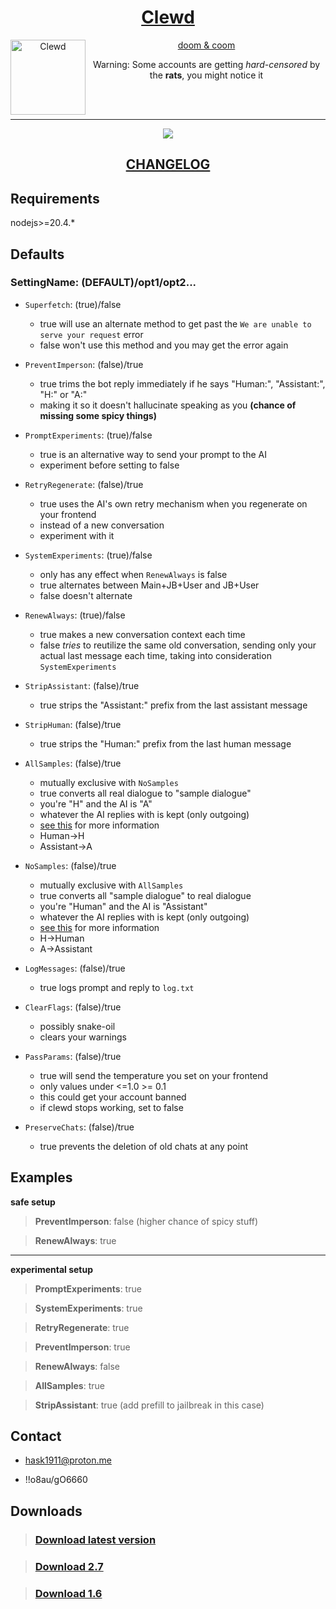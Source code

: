 <div align="center">
<a href="https://gitgud.io/ahsk/clewd/">
<h1>Clewd</h1>
  <img
    height="120"
    width="120"
    alt="Clewd"
    title="Clewd"
    src="https://gitgud.io/ahsk/clewd/-/raw/master/media/logo.png"
    align="left"
  />

doom & coom
</a>
<br>

Warning: Some accounts are getting _hard-censored_ by the **rats**, you might notice it

<br>
<br>
<hr>
<a href="https://gitgud.io/ahsk/clewd/-/archive/master/clewd-master.zip">
   <img src="https://gitgud.io/ahsk/clewd/-/raw/master/media/program.png">
</a>
<h2><a href="https://gitgud.io/ahsk/clewd/-/blob/master/CHANGELOG.md">CHANGELOG</a></h2>
</div>

## Requirements

nodejs>=20.4.*

## Defaults

### SettingName: (DEFAULT)/opt1/opt2...

 - `Superfetch`: (true)/false
    * true will use an alternate method to get past the `We are unable to serve your request` error
    * false won't use this method and you may get the error again

 - `PreventImperson`: (false)/true
    * true trims the bot reply immediately if he says "Human:", "Assistant:", "H:" or "A:"
    * making it so it doesn't hallucinate speaking as you __(chance of missing some spicy things)__

 - `PromptExperiments`: (true)/false
    * true is an alternative way to send your prompt to the AI
    * experiment before setting to false

 - `RetryRegenerate`: (false)/true
    * true uses the AI's own retry mechanism when you regenerate on your frontend
    * instead of a new conversation
    * experiment with it

 - `SystemExperiments`: (true)/false
    * only has any effect when `RenewAlways` is false
    * true alternates between Main+JB+User and JB+User
    * false doesn't alternate

 - `RenewAlways`: (true)/false
    * true makes a new conversation context each time
    * false *tries* to reutilize the same old conversation, sending only your actual last message each time, taking into consideration `SystemExperiments`

 - `StripAssistant`: (false)/true
    * true strips the "Assistant:" prefix from the last assistant message

 - `StripHuman`: (false)/true
    * true strips the "Human:" prefix from the last human message

 - `AllSamples`: (false)/true
    * mutually exclusive with `NoSamples`
    * true converts all real dialogue to "sample dialogue"
    * you're "H" and the AI is "A"
    * whatever the AI replies with is kept (only outgoing)
    * [see this](https://docs.anthropic.com/claude/docs/prompt-troubleshooting-checklist#the-prompt-is-formatted-correctly) for more information
    - Human->H
    - Assistant->A

 - `NoSamples`: (false)/true
    * mutually exclusive with `AllSamples`
    * true converts all "sample dialogue" to real dialogue
    * you're "Human" and the AI is "Assistant"
    * whatever the AI replies with is kept (only outgoing)
    * [see this](https://docs.anthropic.com/claude/docs/prompt-troubleshooting-checklist#the-prompt-is-formatted-correctly) for more information
    - H->Human
    - A->Assistant
	
 - `LogMessages`: (false)/true
    * true logs prompt and reply to `log.txt`

 - `ClearFlags`: (false)/true
    * possibly snake-oil
    * clears your warnings

 - `PassParams`: (false)/true
    * true will send the temperature you set on your frontend
    * only values under <=1.0 >= 0.1
    * this could get your account banned
    * if clewd stops working, set to false

 - `PreserveChats`: (false)/true
    * true prevents the deletion of old chats at any point



## Examples

**safe setup**
> **PreventImperson**: false (higher chance of spicy stuff)

> **RenewAlways**: true

---

**experimental setup**
> **PromptExperiments**: true

> **SystemExperiments**: true

> **RetryRegenerate**: true

> **PreventImperson**: true

> **RenewAlways**: false

> **AllSamples**: true

> **StripAssistant**: true (add prefill to jailbreak in this case)

## Contact

- hask1911@proton.me

- !!o8au/gO6660

## Downloads

> ### [Download latest version](https://gitgud.io/ahsk/clewd/-/archive/master/clewd-master.zip)

> ### [Download 2.7](https://gitgud.io/ahsk/clewd/-/archive/2.7/clewd-2.7.zip)

> ### [Download 1.6](https://gitgud.io/ahsk/clewd/-/archive/1.6/clewd-1.6.zip)